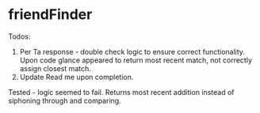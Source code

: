 # friendFinder

Todos:
  1. Per Ta response - double check logic to ensure correct functionality. Upon code glance appeared to return most recent match, not correctly assign closest match.
  2. Update Read me upon completion.

Tested - logic seemed to fail. Returns most recent addition instead of siphoning through and comparing.

